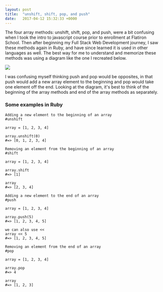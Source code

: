 ```yaml
---
layout: post
title:  "unshift, shift, pop, and push"
date:   2017-04-12 15:32:33 +0000
---
```



The four array methods: unshift, shift, pop, and push, were a bit confusing when I took the intro to javascript course prior to enrollment at Flatiron School. Then after beginning my Full Stack Web Development journey, I saw these methods again in Ruby, and have since learned it is used in other languages as well. The best way for me to understand and memorize these methods was using a diagram like the one I recreated below.

![](http://imgur.com/B6ekvJZ.jpg)

I was confusing myself thinking push and pop would be opposites, in that push would add a new array element to the beginning and pop would take one element off the end. Looking at the diagram, it's best to think of the beginning of the array methods and end of the array methods as separately. 

### Some examples in Ruby

```
Adding a new element to the beginning of an array
#unshift

array = [1, 2, 3, 4]

array.unshift(0)
#=> [0, 1, 2, 3, 4]

```




```
Removing an element from the beginning of an array
#shift

array = [1, 2, 3, 4]

array.shift
#=> [1]

array
#=> [2, 3, 4]

```




```
Adding a new element to the end of an array
#push

array = [1, 2, 3, 4]

array.push(5)
#=> [1, 2, 3, 4, 5]

we can also use <<
array << 5
#=> [1, 2, 3, 4, 5]
```




```
Removing an element from the end of an array
#pop

array = [1, 2, 3, 4]

array.pop
#=> 4

array
#=> [1, 2, 3]
```



